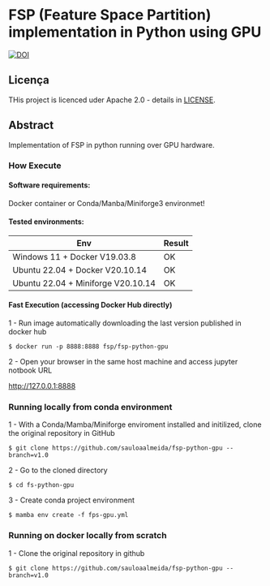# FSP (Feature Space Partition) implementation in Python using GPU

[![DOI](https://zenodo.org/badge/DOI/10.5281/zenodo.7110653.svg)](https://doi.org/10.5281/zenodo.7110653)

## Licença
THis project is licenced uder Apache 2.0 - details in [LICENSE](LICENSE).

## Abstract 

Implementation of FSP in python running over GPU hardware.

### How Execute

#### Software requirements:

Docker container or Conda/Manba/Miniforge3 environmet!

#### Tested environments:

Env | Result
---------- | ---------
Windows 11 + Docker V19.03.8 | OK
Ubuntu 22.04 + Docker V20.10.14 | OK
Ubuntu 22.04 + Miniforge V20.10.14 | OK


#### Fast Execution (accessing Docker Hub directly)
1 - Run image automatically downloading the last version published in docker hub
```
$ docker run -p 8888:8888 fsp/fsp-python-gpu
```
2 - Open your browser in the same host machine and access jupyter notbook URL

http://127.0.0.1:8888

### Running locally from conda environment
1 - With a Conda/Mamba/Miniforge enviroment installed and initilized, clone the original repository in GitHub
```    
$ git clone https://github.com/sauloaalmeida/fsp-python-gpu --branch=v1.0
```
2 - Go to the cloned directory
```    
$ cd fs-python-gpu
```

3 - Create conda project environment
```    
$ mamba env create -f fps-gpu.yml
```


### Running on docker locally from scratch
1 - Clone the original repository in github
```    
$ git clone https://github.com/sauloaalmeida/fsp-python-gpu --branch=v1.0
```


